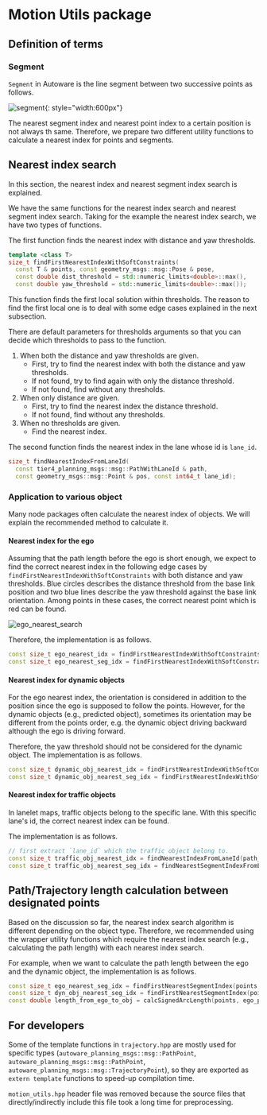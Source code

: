# Motion Utils package

## Definition of terms

### Segment

`Segment` in Autoware is the line segment between two successive points as follows.

![segment](./media/segment.svg){: style="width:600px"}

The nearest segment index and nearest point index to a certain position is not always th same.
Therefore, we prepare two different utility functions to calculate a nearest index for points and segments.

## Nearest index search

In this section, the nearest index and nearest segment index search is explained.

We have the same functions for the nearest index search and nearest segment index search.
Taking for the example the nearest index search, we have two types of functions.

The first function finds the nearest index with distance and yaw thresholds.

```cpp
template <class T>
size_t findFirstNearestIndexWithSoftConstraints(
  const T & points, const geometry_msgs::msg::Pose & pose,
  const double dist_threshold = std::numeric_limits<double>::max(),
  const double yaw_threshold = std::numeric_limits<double>::max());
```

This function finds the first local solution within thresholds.
The reason to find the first local one is to deal with some edge cases explained in the next subsection.

There are default parameters for thresholds arguments so that you can decide which thresholds to pass to the function.

1. When both the distance and yaw thresholds are given.
   - First, try to find the nearest index with both the distance and yaw thresholds.
   - If not found, try to find again with only the distance threshold.
   - If not found, find without any thresholds.
2. When only distance are given.
   - First, try to find the nearest index the distance threshold.
   - If not found, find without any thresholds.
3. When no thresholds are given.
   - Find the nearest index.

The second function finds the nearest index in the lane whose id is `lane_id`.

```cpp
size_t findNearestIndexFromLaneId(
  const tier4_planning_msgs::msg::PathWithLaneId & path,
  const geometry_msgs::msg::Point & pos, const int64_t lane_id);
```

### Application to various object

Many node packages often calculate the nearest index of objects.
We will explain the recommended method to calculate it.

#### Nearest index for the ego

Assuming that the path length before the ego is short enough, we expect to find the correct nearest index in the following edge cases by `findFirstNearestIndexWithSoftConstraints` with both distance and yaw thresholds.
Blue circles describes the distance threshold from the base link position and two blue lines describe the yaw threshold against the base link orientation.
Among points in these cases, the correct nearest point which is red can be found.

![ego_nearest_search](./media/ego_nearest_search.svg)

Therefore, the implementation is as follows.

```cpp
const size_t ego_nearest_idx = findFirstNearestIndexWithSoftConstraints(points, ego_pose, ego_nearest_dist_threshold, ego_nearest_yaw_threshold);
const size_t ego_nearest_seg_idx = findFirstNearestIndexWithSoftConstraints(points, ego_pose, ego_nearest_dist_threshold, ego_nearest_yaw_threshold);
```

#### Nearest index for dynamic objects

For the ego nearest index, the orientation is considered in addition to the position since the ego is supposed to follow the points.
However, for the dynamic objects (e.g., predicted object), sometimes its orientation may be different from the points order, e.g. the dynamic object driving backward although the ego is driving forward.

Therefore, the yaw threshold should not be considered for the dynamic object.
The implementation is as follows.

```cpp
const size_t dynamic_obj_nearest_idx = findFirstNearestIndexWithSoftConstraints(points, dynamic_obj_pose, dynamic_obj_nearest_dist_threshold);
const size_t dynamic_obj_nearest_seg_idx = findFirstNearestIndexWithSoftConstraints(points, dynamic_obj_pose, dynamic_obj_nearest_dist_threshold);
```

#### Nearest index for traffic objects

In lanelet maps, traffic objects belong to the specific lane.
With this specific lane's id, the correct nearest index can be found.

The implementation is as follows.

```cpp
// first extract `lane_id` which the traffic object belong to.
const size_t traffic_obj_nearest_idx = findNearestIndexFromLaneId(path_with_lane_id, traffic_obj_pos, lane_id);
const size_t traffic_obj_nearest_seg_idx = findNearestSegmentIndexFromLaneId(path_with_lane_id, traffic_obj_pos, lane_id);
```

## Path/Trajectory length calculation between designated points

Based on the discussion so far, the nearest index search algorithm is different depending on the object type.
Therefore, we recommended using the wrapper utility functions which require the nearest index search (e.g., calculating the path length) with each nearest index search.

For example, when we want to calculate the path length between the ego and the dynamic object, the implementation is as follows.

```cpp
const size_t ego_nearest_seg_idx = findFirstNearestSegmentIndex(points, ego_pose, ego_nearest_dist_threshold, ego_nearest_yaw_threshold);
const size_t dyn_obj_nearest_seg_idx = findFirstNearestSegmentIndex(points, dyn_obj_pose, dyn_obj_nearest_dist_threshold);
const double length_from_ego_to_obj = calcSignedArcLength(points, ego_pose, ego_nearest_seg_idx, dyn_obj_pose, dyn_obj_nearest_seg_idx);
```

## For developers

Some of the template functions in `trajectory.hpp` are mostly used for specific types (`autoware_planning_msgs::msg::PathPoint`, `autoware_planning_msgs::msg::PathPoint`, `autoware_planning_msgs::msg::TrajectoryPoint`), so they are exported as `extern template` functions to speed-up compilation time.

`motion_utils.hpp` header file was removed because the source files that directly/indirectly include this file took a long time for preprocessing.
